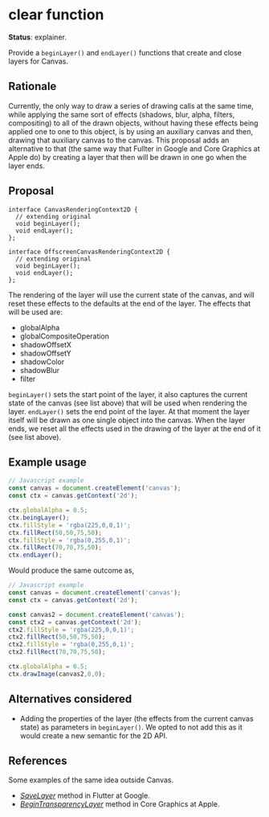 clear function
==============
**Status**: explainer.

Provide a `beginLayer()` and `endLayer()` functions that create and close layers for Canvas.


Rationale
---------

Currently, the only way to draw a series of drawing calls at the same time, while applying the same sort of effects (shadows, blur, alpha, filters, compositing) to all of the drawn objects, without having these effects being applied one to one to this object, is by using an auxiliary canvas and then, drawing that auxiliary canvas to the canvas.
This proposal adds an alternative to that (the same way that Fullter in Google and Core Graphics at Apple do) by creating a layer that then will be drawn in one go when the layer ends.


Proposal
--------

```webidl
interface CanvasRenderingContext2D {
  // extending original
  void beginLayer();
  void endLayer();
};

interface OffscreenCanvasRenderingContext2D {
  // extending original
  void beginLayer();
  void endLayer();
};
```
The rendering of the layer will use the current state of the canvas, and will reset these effects to the defaults at the end of the layer. The effects that will be used are:
- globalAlpha
- globalCompositeOperation
- shadowOffsetX
- shadowOffsetY
- shadowColor
- shadowBlur
- filter

`beginLayer()` sets the start point of the layer, it also captures the current state of the canvas (see list above) that will be used when rendering the layer.
`endLayer()` sets the end point of the layer. At that moment the layer itself will be drawn as one single object into the canvas. When the layer ends, we reset all the effects used in the drawing of the layer at the end of it (see list above).


Example usage
-------------

```js
// Javascript example
const canvas = document.createElement('canvas');
const ctx = canvas.getContext('2d');

ctx.globalAlpha = 0.5; 
ctx.beingLayer();
ctx.fillStyle = 'rgba(225,0,0,1)';
ctx.fillRect(50,50,75,50);
ctx.fillStyle = 'rgba(0,255,0,1)';
ctx.fillRect(70,70,75,50);
ctx.endLayer();
```

Would produce the same outcome as,


```js
// Javascript example
const canvas = document.createElement('canvas');
const ctx = canvas.getContext('2d');

const canvas2 = document.createElement('canvas');
const ctx2 = canvas.getContext('2d');
ctx2.fillStyle = 'rgba(225,0,0,1)';
ctx2.fillRect(50,50,75,50);
ctx2.fillStyle = 'rgba(0,255,0,1)';
ctx2.fillRect(70,70,75,50);

ctx.globalAlpha = 0.5; 
ctx.drawImage(canvas2,0,0);
```

Alternatives considered
-----------------------

- Adding the properties of the layer (the effects from the current canvas state) as parameters in `beginLayer()`. We opted to not add this as it would create a new semantic for the 2D API.


References
----------

Some examples of the same idea outside Canvas.
- [*SaveLayer*](https://api.flutter.dev/flutter/dart-ui/Canvas/saveLayer.html) method in Flutter at Google.
- [*BeginTransparencyLayer*](https://developer.apple.com/documentation/coregraphics/cgcontext/1456011-begintransparencylayer) method in Core Graphics at Apple.